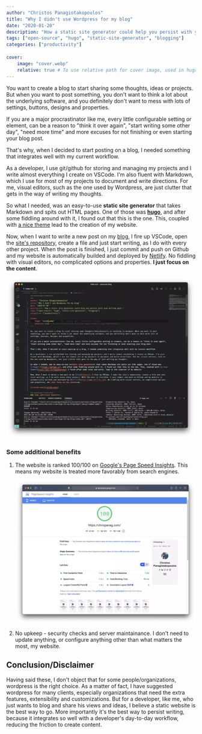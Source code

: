 ```yaml
---
author: "Christos Panagiotakopoulos"
title: "Why I didn't use Wordpress for my blog"
date: "2020-01-20"
description: "How a static site generator could help you persist with your writing goal."
tags: ["open-source", "hugo", "static-site-generator", "blogging"]
categories: ["productivity"]

cover:
    image: "cover.webp"
    relative: true # To use relative path for cover image, used in hugo Page-bundles
---
```


You want to create a blog to start sharing some thoughts, ideas or projects. But when you want to post something, you don't want to think a lot about the underlying software, and you definitely don't want to mess with lots of settings, buttons, designs and properties.

If you are a major procrastinator like me, every little configurable setting or element, can be a reason to "think it over again", "start writing some other day", "need more time" and more excuses for not finishing or even starting your blog post.

That's why, when I decided to start posting on a blog, I needed something that integrates well with my current workflow.

As a developer, I use git/github for storing and managing my projects and I write almost everything I create on VSCode. I'm also fluent with Markdown, which I use for most of my projects to document and write directions. For me, visual editors, such as the one used by Wordpress, are just clutter that gets in the way of writing my thoughts.

So what I needed, was an easy-to-use **static site generator** that takes Markdown and spits out HTML pages. One of those was [**hugo**](https://gohugo.io), and after some fiddling around with it, I found out that this is the one. This, coupled with [a nice theme](https://git.io/hugopapermod) lead to the creation of my website.

Now, when I want to write a new post on my [blog](/posts), I fire up VSCode, open the [site's repository](https://github.com/chrispanag/personal-blog), create a file and just start writing, as I do with every other project. When the post is finished, I just commit and push on Github and my website is automatically builded and deployed by [Netlify](https://www.netlify.com). No fiddling with visual editors, no complicated options and properties. **I just focus on the content**.

![vscode.webp](vscode.webp)

### Some additional benefits

1. The website is ranked 100/100 on [Google's Page Speed Insights](https://developers.google.com/speed/pagespeed/insights/?url=https%3A%2F%2Fchrispanag.com). This means my website is treated more favorably from search engines.

   ![page-rank.webp](page-rank.webp)

2. No upkeep - security checks and server maintainance. I don't need to update anything, or configure anything other than what matters the most, my website.

## Conclusion/Disclaimer

Having said these, I don't object that for some people/organizations, wordpress is the right choice. As a matter of fact, I have suggested wordpress for many clients, especially organizations that need the extra features, extensibility and customizations. But for a developer, like me, who just wants to blog and share his views and ideas, I believe a static website is the best way to go. More importantly it's the best way to persist writing, because it integrates so well with a developer's day-to-day workflow, reducing the friction to create content.
